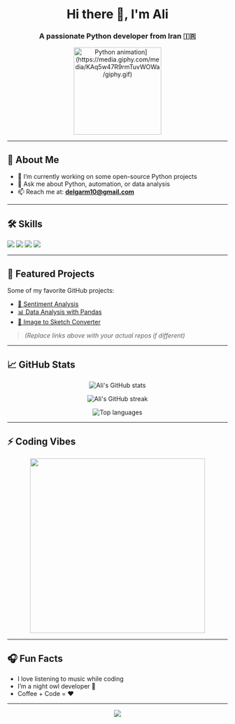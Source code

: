 <h1 align="center">Hi there 👋, I'm Ali</h1>
<h3 align="center">A passionate Python developer from Iran 🇮🇷</h3>

<p align="center">
  <img src="[https://media.giphy.com/media/QssGEmpkyEOhBCb7e1/giphy.gif" width="200" alt="Python animation](https://media.giphy.com/media/KAq5w47R9rmTuvWOWa/giphy.gif)" />
</p>

---

## 🧠 About Me

- 🔭 I’m currently working on some open-source Python projects    
- 💬 Ask me about Python, automation, or data analysis  
- 📫 Reach me at: **delgarm10@gmail.com**

---

## 🛠️ Skills

<p align="left">
  <img src="https://img.shields.io/badge/Python-3776AB?style=for-the-badge&logo=python&logoColor=white" />
  <img src="https://img.shields.io/badge/Git-F05032?style=for-the-badge&logo=git&logoColor=white" />
  <img src="https://img.shields.io/badge/Linux-FCC624?style=for-the-badge&logo=linux&logoColor=black" />
  <img src="https://img.shields.io/badge/VSCode-007ACC?style=for-the-badge&logo=visual-studio-code&logoColor=white" />
</p>

---

## 📂 Featured Projects

Some of my favorite GitHub projects:

- [🧠 Sentiment Analysis](https://github.com/alideli/sentiment-analysis)  
- [📊 Data Analysis with Pandas](https://github.com/alideli/data-analysis)  
- [🎨 Image to Sketch Converter](https://github.com/alideli/image-to-sketch)

> *(Replace links above with your actual repos if different)*

---

## 📈 GitHub Stats

<p align="center">
  <img src="https://github-readme-stats.vercel.app/api?username=alideli&show_icons=true&theme=radical" alt="Ali's GitHub stats" />
</p>

<p align="center">
  <img src="https://github-readme-streak-stats.herokuapp.com?user=alideli&theme=radical" alt="Ali's GitHub streak" />
</p>

<p align="center">
  <img src="https://github-readme-stats.vercel.app/api/top-langs/?username=alideli&layout=compact&theme=radical" alt="Top languages" />
</p>

---

## ⚡ Coding Vibes

<p align="center">
  <img src="https://media.giphy.com/media/13HgwGsXF0aiGY/giphy.gif" width="400" />
</p>

---

## 🎧 Fun Facts

- I love listening to music while coding  
- I’m a night owl developer 🦉  
- Coffee + Code = ❤️

---

<div align="center">
  <img src="https://capsule-render.vercel.app/api?type=waving&color=gradient&height=100&section=footer"/>
</div>
